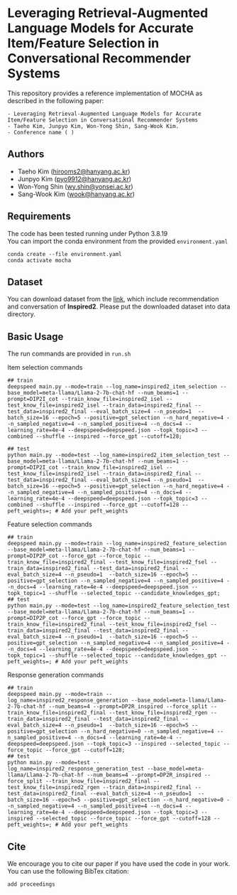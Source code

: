 # Leveraging Retrieval-Augmented Language Models for Accurate Item/Feature Selection in Conversational Recommender Systems

This repository provides a reference implementation of MOCHA as described in the following paper:
```
- Leveraging Retrieval-Augmented Language Models for Accurate Item/Feature Selection in Conversational Recommender Systems 
- Taeho Kim, Junpyo Kim, Won-Yong Shin, Sang-Wook Kim.
- Conference name ( )
```

## Authors
- Taeho Kim (hirooms2@hanyang.ac.kr)
- Junpyo Kim (pyo9912@hanyang.ac.kr)
- Won-Yong Shin (wy.shin@yonsei.ac.kr)
- Sang-Wook Kim (wook@hanyang.ac.kr)
  
## Requirements
The code has been tested running under Python 3.8.19  
You can import the conda environment from the provided `environment.yaml`
```
conda create --file environment.yaml
conda activate mocha
```

## Dataset
You can download dataset from the [link](https://drive.google.com/drive/folders/1HjDFGiEK4sUlyaPwj2l8C0TAYcsvW6PT?usp=sharing), which include recommendation and conversation of **Inspired2**. Please put the downloaded dataset into data directory.


## Basic Usage
The run commands are provided in `run.sh` 

Item selection commands
```
## train
deepspeed main.py --mode=train --log_name=inspired2_item_selection --base_model=meta-llama/Llama-2-7b-chat-hf --num_beams=1 --prompt=DIP2I_cot --train_know_file=inspired2_isel --test_know_file=inspired2_isel --train_data=inspired2_final --test_data=inspired2_final --eval_batch_size=4 --n_pseudo=1  --batch_size=16 --epoch=5 --positive=gpt_selection --n_hard_negative=4 --n_sampled_negative=4 --n_sampled_positive=4 --n_docs=4 --learning_rate=4e-4 --deepspeed=deepspeed.json --topk_topic=3 --combined --shuffle --inspired --force_gpt --cutoff=128;

## test
python main.py --mode=test --log_name=inspired2_item_selection_test --base_model=meta-llama/Llama-2-7b-chat-hf --num_beams=1 --prompt=DIP2I_cot --train_know_file=inspired2_isel --test_know_file=inspired2_isel --train_data=inspired2_final --test_data=inspired2_final --eval_batch_size=4 --n_pseudo=1  --batch_size=16 --epoch=5 --positive=gpt_selection --n_hard_negative=4 --n_sampled_negative=4 --n_sampled_positive=4 --n_docs=4 --learning_rate=4e-4 --deepspeed=deepspeed.json --topk_topic=3 --combined --shuffle --inspired --force_gpt --cutoff=128 --peft_weights=; # Add your peft_weights
```
Feature selection commands
```
## train
deepspeed main.py --mode=train --log_name=inspired2_feature_selection --base_model=meta-llama/Llama-2-7b-chat-hf --num_beams=1 --prompt=DIP2P_cot --force_gpt --force_topic --train_know_file=inspired2_final --test_know_file=inspired2_fsel --train_data=inspired2_final --test_data=inspired2_final --eval_batch_size=4 --n_pseudo=1  --batch_size=16 --epoch=5 --positive=gpt_selection --n_sampled_negative=4 --n_sampled_positive=4 --n_docs=4 --learning_rate=4e-4 --deepspeed=deepspeed.json --topk_topic=1 --shuffle --selected_topic --candidate_knowledges_gpt;
## test
python main.py --mode=test --log_name=inspired2_feature_selection_test --base_model=meta-llama/Llama-2-7b-chat-hf --num_beams=1 --prompt=DIP2P_cot --force_gpt --force_topic --train_know_file=inspired2_final --test_know_file=inspired2_fsel --train_data=inspired2_final --test_data=inspired2_final --eval_batch_size=4 --n_pseudo=1  --batch_size=16 --epoch=5 --positive=gpt_selection --n_sampled_negative=4 --n_sampled_positive=4 --n_docs=4 --learning_rate=4e-4 --deepspeed=deepspeed.json --topk_topic=1 --shuffle --selected_topic --candidate_knowledges_gpt --peft_weights=; # Add your peft_weights
```
Response generation commands
```
## train
deepspeed main.py --mode=train --log_name=inspired2_response_generation --base_model=meta-llama/Llama-2-7b-chat-hf --num_beams=4 --prompt=DP2R_inspired --force_split --train_know_file=inspired2_final --test_know_file=inspired2_rgen --train_data=inspired2_final --test_data=inspired2_final --eval_batch_size=4 --n_pseudo=1  --batch_size=16 --epoch=5 --positive=gpt_selection --n_hard_negative=0 --n_sampled_negative=4 --n_sampled_positive=4 --n_docs=4 --learning_rate=4e-4 --deepspeed=deepspeed.json --topk_topic=3 --inspired --selected_topic --force_topic --force_gpt --cutoff=128;
## test
python main.py --mode=test --log_name=inspired2_response_generation_test --base_model=meta-llama/Llama-2-7b-chat-hf --num_beams=4 --prompt=DP2R_inspired --force_split --train_know_file=inspired2_final --test_know_file=inspired2_rgen --train_data=inspired2_final --test_data=inspired2_final --eval_batch_size=4 --n_pseudo=1  --batch_size=16 --epoch=5 --positive=gpt_selection --n_hard_negative=0 --n_sampled_negative=4 --n_sampled_positive=4 --n_docs=4 --learning_rate=4e-4 --deepspeed=deepspeed.json --topk_topic=3 --inspired --selected_topic --force_topic --force_gpt --cutoff=128 --peft_weights=; # Add your peft_weights
```

## Cite
We encourage you to cite our paper if you have used the code in your work. You can use the following BibTex citation:
```
add proceedings
```